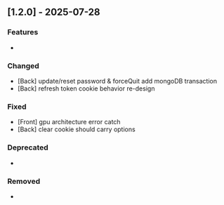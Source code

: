 ## [1.2.0] - 2025-07-28

### Features
-

### Changed
- [Back] update/reset password & forceQuit add mongoDB transaction
- [Back] refresh token cookie behavior re-design

### Fixed
- [Front] gpu architecture error catch
- [Back] clear cookie should carry options

### Deprecated
-

### Removed
-
